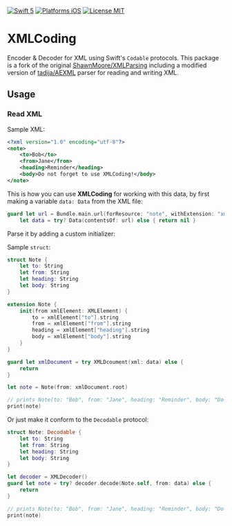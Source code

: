 [![Swift 5](https://img.shields.io/badge/Swift-5-orange.svg?style=flat)](https://swift.org)
[![Platforms iOS](https://img.shields.io/badge/Platforms-iOS-lightgray.svg?style=flat)](http://www.apple.com)
[![License MIT](https://img.shields.io/badge/License-MIT-lightgrey.svg?style=flat)](https://github.com/Tapplion/XMLCoding/blob/master/LICENSE)

#  XMLCoding
Encoder &amp; Decoder for XML using Swift's `Codable` protocols.
This package is a fork of the original [ShawnMoore/XMLParsing](https://github.com/ShawnMoore/XMLParsing) including a modified version of [tadija/AEXML](https://github.com/tadija/AEXML) parser for reading and writing XML.

## Usage

### Read XML

Sample XML:
```xml
<?xml version="1.0" encoding="utf-8"?>
<note>
    <to>Bob</to>
    <from>Jane</from>
    <heading>Reminder</heading>
    <body>Do not forget to use XMLCoding!</body>
</note>
```

This is how you can use **XMLCoding** for working with this data, by first making a variable `data: Data` from the XML file:

```swift
guard let url = Bundle.main.url(forResource: "note", withExtension: "xml"),
    let data = try? Data(contentsOf: url) else { return nil }
```

Parse it by adding a custom initializer:

Sample `struct`:
```swift
struct Note {
    let to: String
    let from: String
    let heading: String
    let body: String
}

extension Note {
    init(from xmlElement: XMLElement) {
        to = xmlElement["to"].string
        from = xmlElement["from"].string
        heading = xmlElement["heading"].string
        body = xmlElement["body"].string
    }
}

guard let xmlDocument = try XMLDcoument(xml: data) else {
    return
}

let note = Note(from: xmlDocument.root)

// prints Note(to: "Bob", from: "Jane", heading: "Reminder", body: "Do not forget to use XMLCoding!")
print(note)
```

Or just make it conform to the `Decodable` protocol:

```swift
struct Note: Decodable {
    let to: String
    let from: String
    let heading: String
    let body: String
}

let decoder = XMLDecoder()
guard let note = try? decoder.decode(Note.self, from: data) else {
    return
}

// prints Note(to: "Bob", from: "Jane", heading: "Reminder", body: "Do not forget to use XMLCoding!")
print(note)
```
